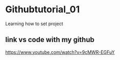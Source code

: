 # Githubtutorial_01
Learning how to set project

## link vs code with my github
https://www.youtube.com/watch?v=9cMWR-EGFuY